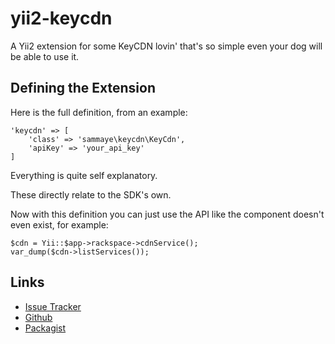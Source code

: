 # yii2-keycdn
A Yii2 extension for some KeyCDN lovin' that's so simple even your dog will be able to use it.

## Defining the Extension

Here is the full definition, from an example:

	'keycdn' => [
		'class' => 'sammaye\keycdn\KeyCdn',
		'apiKey' => 'your_api_key'
	]
    
Everything is quite self explanatory.

These directly relate to the SDK's own.

Now with this definition you can just use the API like the component doesn't even exist, for example:

    $cdn = Yii::$app->rackspace->cdnService();
    var_dump($cdn->listServices());
    
## Links

- [Issue Tracker](https://github.com/Sammaye/yii2-rackspace/issues)
- [Github](https://github.com/Sammaye/yii2-rackspace)
- [Packagist](https://packagist.org/packages/sammaye/yii2-rackspace)
